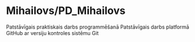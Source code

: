 # Mihailovs/PD_Mihailovs
Patstāvīgais praktiskais darbs programmēšanā
Patstāvīgais darbs platformā GitHub ar versiju kontroles sistēmu Git
